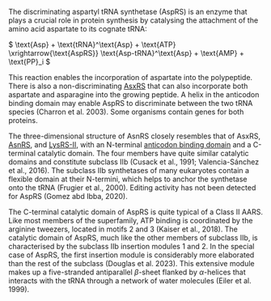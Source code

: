 The discriminating aspartyl tRNA synthetase (AspRS) is an enzyme that plays a crucial role in protein synthesis by catalysing the attachment of the amino acid aspartate to its cognate tRNA:





$ \text{Asp} + \text{tRNA}^\text{Asp} + \text{ATP} \xrightarrow{\text{AspRS}} \text{Asp-tRNA}^\text{Asp} + \text{AMP} + \text{PP}_i  $





This reaction enables the incorporation of aspartate into the polypeptide. 
There is also a non-discriminating [AsxRS](/class2/asp2) that can also incorporate both aspartate and asparagine into the growing peptide. 
A helix in the anticodon binding domain may enable AspRS to discriminate between the two tRNA species  (Charron et al. 2003).
Some organisms contain genes for both proteins.  


The three-dimensional structure of AsnRS closely resembles that of AsxRS, [AsnRS](/class2/asn/), and [LysRS-II](/class2/lys/), with an N-terminal [anticodon binding domain](/superfamily/class2/Anticodon_binding_domain_DNK/) and a C-terminal catalytic domain.
The four members have quite similar catalytic domains and constitute subclass IIb (Cusack et al., 1991; Valencia-Sánchez et al., 2016).
The subclass IIb synthetases of many eukaryotes contain a flexible domain at their N-termini, which helps to anchor the synthetase onto the tRNA (Frugier et al., 2000).
Editing activity has not been detected for AspRS (Gomez abd Ibba, 2020).


The C-terminal catalytic domain of AspRS is quite typical of a Class II AARS.
Like most members of the superfamily, ATP binding is coordinated by the arginine tweezers, located in motifs 2 and 3 (Kaiser et al., 2018).
The catalytic domain of AspRS, much like the other members of subclass IIb, is characterised by the subclass IIb insertion modules 1 and 2.
In the special case of AspRS, the first insertion module is considerably more elaborated than the rest of the subclass (Douglas et al. 2023). This extensive module makes up a five-stranded antiparallel $\beta$-sheet flanked by $\alpha$-helices that interacts with the tRNA through a network of water molecules (Eiler et al. 1999). 


